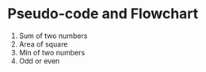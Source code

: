 # Pseudo-code and Flowchart
1. Sum of two numbers
2. Area of square
3. Min of two numbers 
4. Odd or even